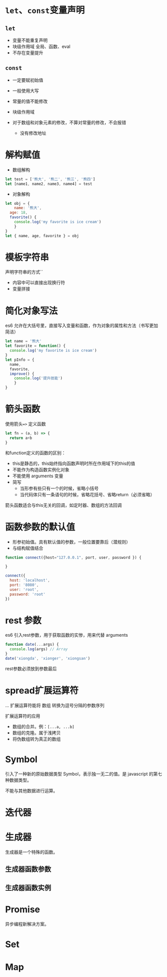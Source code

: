 # `let`、`const`变量声明

## `let`

- 变量不能重复声明
- 块级作用域 全局、函数、eval
- 不存在变量提升



## `const`

- 一定要赋初始值
- 一般使用大写
- 常量的值不能修改
- 块级作用域

- 对于数组和对象元素的修改，不算对常量的修改，不会报错
  - 没有修改地址



# 解构赋值

- 数组解构

```javascript
let test = ['熊大', '熊二', '熊三', '熊四']
let [name1, name2, name3, name4] = test
```

- 对象解构

```javascript
let obj = {
	name: '熊大',
  age: 18,
  favorite() {
    console.log('my favorite is ice cream')
	}
}
let { name, age, favorite } = obj
```



# 模板字符串

声明字符串的方式``

- 内容中可以直接出现换行符
- 变量拼接



# 简化对象写法

es6 允许在大括号里，直接写入变量和函数，作为对象的属性和方法（书写更加简洁）

```javascript
let name = '熊大'
let favorite = function() {
  console.log('my favorite is ice cream')
}
let pInfo = {
  name,
  favorite,
  improve() {
    console.log('提升技能')
	}
}
```



# 箭头函数

使用箭头`=>` 定义函数

```javascript
let fn = (a, b) => {
  return a+b
}
```

和function定义的函数的区别：

- this是静态的，this始终指向函数声明时所在作用域下的this的值
- 不能作为构造函数实例化对象
- 不能使用 arguments 变量
- 简写
  - 当形参有些只有一个的时候，省略小括号
  - 当代码体只有一条语句的时候，省略花括号、省略return（必须省略）

箭头函数适合与this无关的回调，如定时器、数组的方法回调



# 函数参数的默认值

- 形参初始值。具有默认值的参数，一般位置要靠后（潜规则）
- 与结构赋值结合

```javascript
function connect({host="127.0.0.1", port, user, password }) {
  
}

connect({
  host: 'localhost',
  port: '8080',
  user: 'root',
  password: 'root'
})
```



# rest 参数

es6 引入rest参数，用于获取函数的实惨，用来代替 arguments

```javascript
function date(...args) {
  console.log(args) // Array
}
date('xiongda', 'xionger', 'xiongsan')
```

rest参数必须放到参数最后



# spread扩展运算符

... 扩展运算符能将 数组 转换为逗号分隔的参数序列



扩展运算符的应用

- 数组的合并。例：`[...a, ...b]`
- 数组的克隆。属于浅拷贝
- 将伪数组转为真正的数组



# Symbol

引入了一种新的原始数据类型 Symbol，表示独一无二的值。是 javascript 的第七种数据类型。

不能与其他数据进行运算。



# 迭代器





# 生成器

生成器是一个特殊的函数。



## 生成器函数参数



## 生成器函数实例



# Promise

异步编程新解决方案。



# Set



# Map

